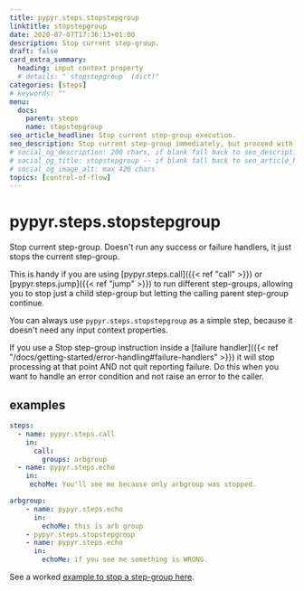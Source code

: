 ```yaml
---
title: pypyr.steps.stopstepgroup
linktitle: stopstepgroup
date: 2020-07-07T17:36:13+01:00
description: Stop current step-group.
draft: false
card_extra_summary:
  heading: input context property
  # details: "`stopstepgroup` (dict)"
categories: [steps]
# keywords: ""
menu:
  docs:
    parent: steps
    name: stopstepgroup
seo_article_headline: Stop current step-group execution.
seo_description: Stop current step-group immediately, but proceed with the calling step-groups during task-runner execution.
# social_og_description: 200 chars, if blank fall back to seo_description then description
# social_og_title: stopstepgroup -- if blank fall back to seo_article_headline > .Title. Max 70 chars
# social_og_image_alt: max 420 chars
topics: [control-of-flow]
---
```

# pypyr.steps.stopstepgroup
Stop current step-group. Doesn't run any success or failure handlers,
it just stops the current step-group.

This is handy if you are using [pypyr.steps.call]({{< ref "call" >}}) or 
[pypyr.steps.jump]({{< ref "jump" >}}) to run different step-groups, 
allowing you to stop just a child step-group but letting the calling parent 
step-group continue.

You can always use `pypyr.steps.stopstepgroup` as a simple step, because it 
doesn't need any input context properties.

If you use a Stop step-group instruction inside a 
[failure handler]({{< ref "/docs/getting-started/error-handling#failure-handlers" >}}) 
it will stop processing at that point AND not quit reporting failure. Do this 
when you want to handle an error condition and not raise an error to the caller.

## examples
```yaml
steps:
  - name: pypyr.steps.call
    in:
      call:
        groups: arbgroup
  - name: pypyr.steps.echo
    in:
     echoMe: You'll see me because only arbgroup was stopped.

arbgroup:
    - name: pypyr.steps.echo
      in:
        echoMe: this is arb group
    - pypyr.steps.stopstepgroup
    - name: pypyr.steps.echo
      in:
        echoMe: if you see me something is WRONG.
```

See a worked [example to stop a step-group
here](https://github.com/pypyr/pypyr-example/blob/master/pipelines/stop-stepgroup.yaml).
